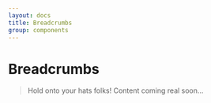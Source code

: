 ```yaml
---
layout: docs
title: Breadcrumbs
group: components
---
```


# Breadcrumbs

> Hold onto your hats folks! Content coming real soon...
